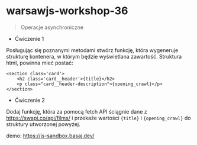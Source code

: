 # warsawjs-workshop-36

> Operacje asynchroniczne

- Ćwiczenie 1

Posługując się poznanymi metodami stwórz funkcję, która wygeneruje strukturę kontenera, w którym będzie wyświetlana zawartość.
Struktura html, powinna mieć postać:

```
<section class='card'>
    <h2 class='card__header'>{title}</h2>
    <p class="card__header-description">{opening_crawl}</p>
</section>
```

- Ćwiczenie 2

Dodaj funkcję, która za pomocą fetch API ściągnie dane z https://swapi.co/api/films/ i przekaże wartości `{title}` i `{opening_crawl}` do struktury utworzonej powyżej.



demo: <https://js-sandbox.basaj.dev/>
